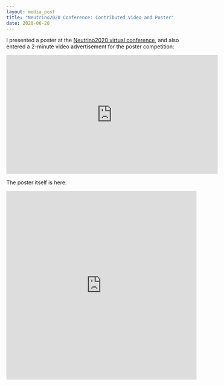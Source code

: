 ```yaml
---
layout: media_post
title: "Neutrino2020 Conference: Contributed Video and Poster"
date: 2020-06-20
---
```

I presented a poster at the [Neutrino2020 virtual conference](https://conferences.fnal.gov/nu2020/), and also entered a 2-minute video advertisement for the poster competition:

<iframe width="560" height="315" src="https://www.youtube.com/embed/8bpw8a0jsTs" frameborder="0" allow="accelerometer; autoplay; encrypted-media; gyroscope; picture-in-picture" allowfullscreen></iframe>

The poster itself is here:

<iframe src="https://docs.google.com/viewer?url=http://robertdstein.github.io/documents/neutrino_2020_347_stein.pdf&embedded=true" frameborder="0" height="500px" width="100%"></iframe>
